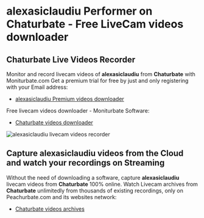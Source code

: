 # alexasiclaudiu Performer on Chaturbate - Free LiveCam videos downloader

## Chaturbate Live Videos Recorder

Monitor and record livecam videos of **alexasiclaudiu** from **Chaturbate** with Moniturbate.com
Get a premium trial for free by just and only registering with your Email address:
* [alexasiclaudiu Premium videos downloader](https://moniturbate.com/request-demo-licence-key.html)

Free livecam videos downloader - Moniturbate Software:
* [Chaturbate videos downloader](https://moniturbate.com/moniturbate-download-software.html)

![alexasiclaudiu livecam videos recorder](https://peachurnet.com/templates/moniturbate-software.png)


## Capture alexasiclaudiu videos from the Cloud and watch your recordings on Streaming

Without the need of downloading a software, capture **alexasiclaudiu** livecam videos from **Chaturbate** 100% online.
Watch Livecam archives from **Chaturbate** unlimitedly from thousands of existing recordings, only on Peachurbate.com and its websites network:
* [Chaturbate videos archives](https://peachurnet.com/)